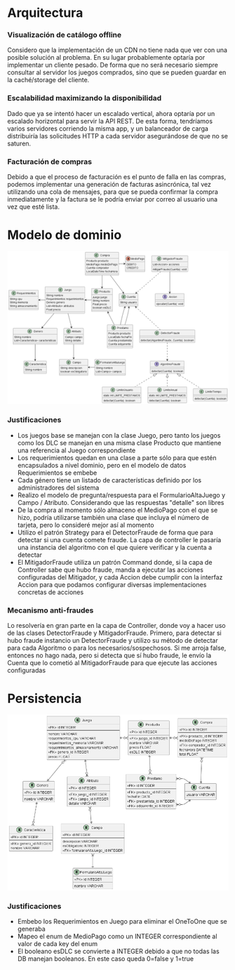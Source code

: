# Arquitectura
### Visualización de catálogo offline
Considero que la implementación de un CDN no tiene nada que ver con una posible solución al problema.
En su lugar probablemente optaría por implementar un cliente pesado. De forma que no será necesario
siempre consultar al servidor los juegos comprados, sino que se pueden guardar en la caché/storage del cliente.

### Escalabilidad maximizando la disponibilidad
Dado que ya se intentó hacer un escalado vertical, ahora optaría por un escalado horizontal para servir la API REST.
De esta forma, tendríamos varios servidores corriendo la misma app, y un balanceador de carga distribuiría las solicitudes HTTP
a cada servidor asegurándose de que no se saturen.

### Facturación de compras
Debido a que el proceso de facturación es el punto de falla en las compras, podemos implementar una generación de facturas asincrónica,
tal vez utilizando una cola de mensajes, para que se pueda confirmar la compra inmediatamente y la factura se le podría enviar por correo
al usuario una vez que esté lista.

# Modelo de dominio
![Diagrama de clases](img.png)

### Justificaciones
- Los juegos base se manejan con la clase Juego, pero tanto los juegos como los DLC se manejan en una misma clase Producto que mantiene una referencia al Juego correspondiente
- Los requerimientos quedan en una clase a parte sólo para que estén encapsulados a nivel dominio, pero en el modelo de datos Requerimientos se embebe
- Cada género tiene un listado de características definido por los administradores del sistema
- Realizo el modelo de pregunta/respuesta para el FormularioAltaJuego y Campo / Atributo. Considerando que las respuestas "detalle" son libres
- De la compra al momento sólo almaceno el MedioPago con el que se hizo, podría utilizarse también una clase que incluya el número de tarjeta, pero lo consideré mejor así al momento
- Utilizo el patrón Strategy para el DetectorFraude de forma que para detectar si una cuenta comete fraude. La capa de controller le pasaría una instancia del algoritmo con el que quiere verificar y la cuenta a detectar
- El MitigadorFraude utiliza un patrón Command donde, si la capa de Controller sabe que hubo fraude, manda a ejecutar las acciones configuradas del Mitigador, y cada Accion debe cumplir con la interfaz Accion para que podamos configurar diversas implementaciones concretas de acciones

### Mecanismo anti-fraudes
Lo resolvería en gran parte en la capa de Controller, donde voy a hacer uso de las clases DetectorFraude y MitigadorFraude.
Primero, para detectar si hubo fraude instancio un DetectorFraude y utilizo su método de detectar para cada Algoritmo o para los necesarios/sospechosos.
Si me arroja false, entonces no hago nada, pero si detecta que sí hubo fraude, le envío la Cuenta que lo cometió al MitigadorFraude para que ejecute las acciones configuradas

# Persistencia
![Modelo de datos](img_1.png)

### Justificaciones
- Embebo los Requerimientos en Juego para eliminar el OneToOne que se generaba
- Mapeo el enum de MedioPago como un INTEGER correspondiente al valor de cada key del enum
- El booleano esDLC se convierte a INTEGER debido a que no todas las DB manejan booleanos. En este caso queda 0=false y 1=true
